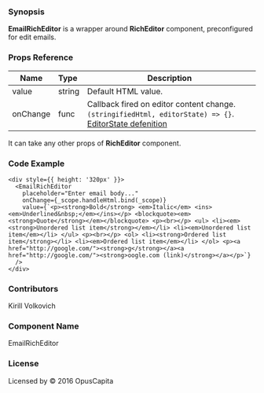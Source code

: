 ### Synopsis

**EmailRichEditor** is a wrapper around **RichEditor** component, preconfigured for edit emails.

### Props Reference

| Name                          | Type                  | Description                                                |
| ------------------------------|:----------------------| -----------------------------------------------------------|
| value | string | Default HTML value. |
| onChange | func | Callback fired on editor content change. `(stringifiedHtml, editorState) => {}`. [EditorState defenition](https://facebook.github.io/draft-js/docs/api-reference-editor-state.html)|

It can take any other props of **RichEditor** component.

### Code Example

```
<div style={{ height: '320px' }}>
  <EmailRichEditor
    placeholder="Enter email body..."
    onChange={_scope.handleHtml.bind(_scope)}
    value={`<p><strong>Bold</strong> <em>Italic</em> <ins><em>Underlined&nbsp;</em></ins></p> <blockquote><em><strong>Quote</strong></em></blockquote> <p><br></p> <ul> <li><em><strong>Unordered list item</strong></em></li> <li><em>Unordered list item</em></li> </ul> <p><br></p> <ol> <li><strong>Ordered list item</strong></li> <li><em>Ordered list item</em></li> </ol> <p><a href="http://google.com/"><strong>g</strong></a><a href="http://google.com/"><strong>oogle.com (link)</strong></a></p>`}
  />
</div>
```

### Contributors
Kirill Volkovich

### Component Name

EmailRichEditor

### License

Licensed by © 2016 OpusCapita

